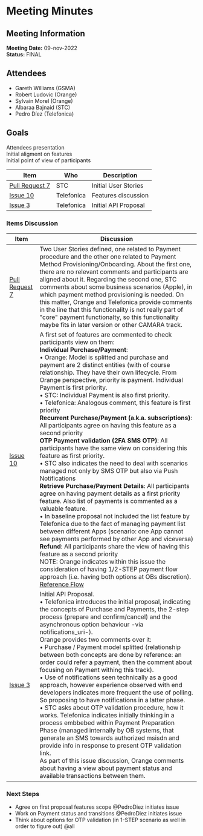 # Meeting Minutes
## Meeting Information
**Meeting Date:** 09-nov-2022<br/>
**Status:** FINAL

## Attendees
- Gareth Williams (GSMA) 
- Robert Ludovic (Orange)
- Sylvain Morel (Orange)
- Albaraa Bajnaid (STC)
- Pedro Díez (Telefonica)

## Goals
Attendees presentation </br>
Initial aligment on features </br>
Initial point of view of participants

Item | Who | Description
---- | ---- | ----
[Pull Request 7](https://github.com/camaraproject/CarrierBillingCheckOut/pull/7) | STC | Initial User Stories
[Issue 10](https://github.com/camaraproject/CarrierBillingCheckOut/issues/10) | Telefonica | Features discussion
[Issue 3](https://github.com/camaraproject/CarrierBillingCheckOut/issues/3) | Telefonica | Initial API Proposal

### Items Discussion

Item | Discussion
---- | ----
[Pull Request 7](https://github.com/camaraproject/CarrierBillingCheckOut/pull/7) | Two User Stories defined, one related to Payment procedure and the other one related to Payment Method Provisioning/Onboarding. About the first one, there are no relevant comments and participants are aligned about it. Regarding the second one, STC comments about some business scenarios (Apple), in which payment method provisioning is needed. On this matter, Orange and Telefonica provide comments in the line that this functionality is not really part of "core" payment functionalty, so this functionality maybe fits in later version or other CAMARA track.
[Issue 10](https://github.com/camaraproject/CarrierBillingCheckOut/issues/10) | A first set of features are commented to check participants view on them:<br/>**Individual Purchase/Payment**:<br/> • Orange: Model is splitted and purchase and payment are 2 distinct entities (with of course relationship. They have their own lifecycle. From Orange perspective, priority is payment. Individual Payment is first priority.<br/> • STC: Individual Payment is also first priority.<br/> • Telefonica: Analogous comment, this feature is first priority<br/>**Recurrent Purchase/Payment (a.k.a. subscriptions)**: All participants agree on having this feature as a second priority<br/>**OTP Payment validation (2FA SMS OTP)**: All participants have the same view on considering this feature as first priority.<br/> • STC also indicates the need to deal with scenarios managed not only by SMS OTP but also via Push Notifications<br/>**Retrieve Purchase/Payment Details**: All participants agree on having payment details as a first priority feature. Also list of payments is commented as a valuable feature.<br/> • In baseline proposal not included the list feature by Telefonica due to the fact of managing payment list between different Apps (scenario: one App cannot see payments performed by other App and viceversa)<br/>**Refund**: All participants share the view of having this feature as a second priority<br/>NOTE: Orange indicates within this issue the consideration of having 1/2-STEP payment flow approach (i.e. having both options at OBs discretion). [Reference Flow](https://github.com/camaraproject/CarrierBillingCheckOut/blob/main/documentation/SupportingDocuments/Carrier%20Billing%20sequence%20diagram.png)
[Issue 3](https://github.com/camaraproject/CarrierBillingCheckOut/issues/3) | Initial API Proposal.<br/> • Telefonica introduces the initial proposal, indicating the concepts of Purchase and Payments, the 2-step process (prepare and confirm/cancel) and the asynchronous option behaviour -via notifications_uri-).<br/> Orange provides two comments over it:<br/> • Purchase / Payment model splitted (relationship between both concepts are done by reference: an order could refer a payment, then the comment about focusing on Payment withing this track).<br/> • Use of notifications seen technically as a good approach, however experience observed with end developers indicates more frequent the use of polling. So proposing to have notifications in a latter phase.<br/> • STC asks about OTP validation procedure, how it works. Telefonica indicates initially thinking in a process embbebed within Payment Preparation Phase (managed internally by OB systems, that generate an SMS towards authorized msisdn and provide info in response to present OTP validation link.<br/> As part of this issue discussion, Orange comments about having a view about payment status and available transactions between them.

### Next Steps
- Agree on first proposal features scope @PedroDiez initiates issue
- Work on Payment status and transitions @PedroDiez initiates issue
- Think about options for OTP validation (in 1-STEP scenario as well in order to figure out) @all
